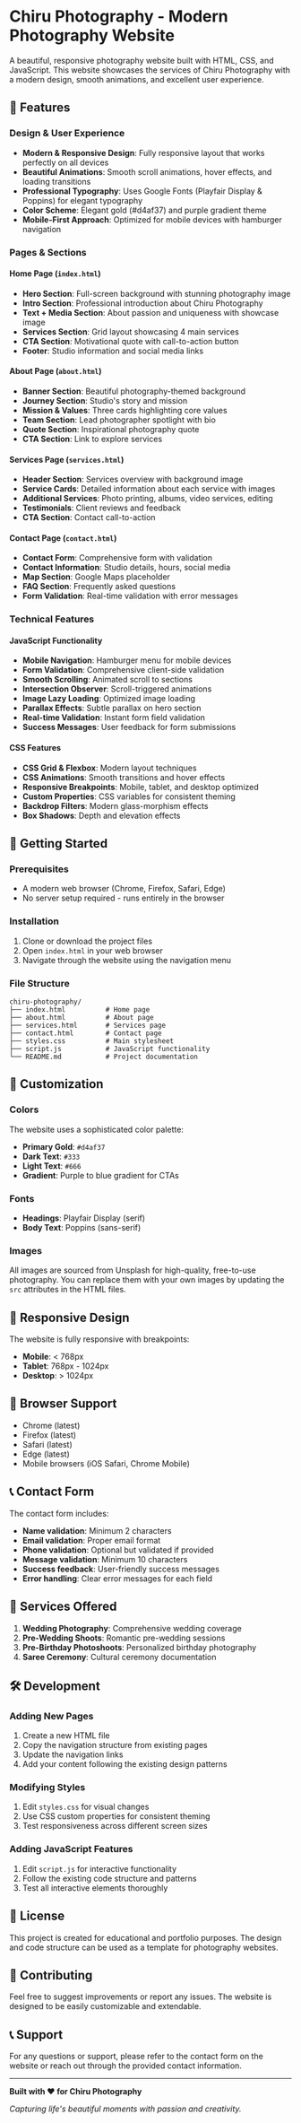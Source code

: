 # Chiru Photography - Modern Photography Website

A beautiful, responsive photography website built with HTML, CSS, and JavaScript. This website showcases the services of Chiru Photography with a modern design, smooth animations, and excellent user experience.

## 🌟 Features

### Design & User Experience
- **Modern & Responsive Design**: Fully responsive layout that works perfectly on all devices
- **Beautiful Animations**: Smooth scroll animations, hover effects, and loading transitions
- **Professional Typography**: Uses Google Fonts (Playfair Display & Poppins) for elegant typography
- **Color Scheme**: Elegant gold (#d4af37) and purple gradient theme
- **Mobile-First Approach**: Optimized for mobile devices with hamburger navigation

### Pages & Sections

#### Home Page (`index.html`)
- **Hero Section**: Full-screen background with stunning photography image
- **Intro Section**: Professional introduction about Chiru Photography
- **Text + Media Section**: About passion and uniqueness with showcase image
- **Services Section**: Grid layout showcasing 4 main services
- **CTA Section**: Motivational quote with call-to-action button
- **Footer**: Studio information and social media links

#### About Page (`about.html`)
- **Banner Section**: Beautiful photography-themed background
- **Journey Section**: Studio's story and mission
- **Mission & Values**: Three cards highlighting core values
- **Team Section**: Lead photographer spotlight with bio
- **Quote Section**: Inspirational photography quote
- **CTA Section**: Link to explore services

#### Services Page (`services.html`)
- **Header Section**: Services overview with background image
- **Service Cards**: Detailed information about each service with images
- **Additional Services**: Photo printing, albums, video services, editing
- **Testimonials**: Client reviews and feedback
- **CTA Section**: Contact call-to-action

#### Contact Page (`contact.html`)
- **Contact Form**: Comprehensive form with validation
- **Contact Information**: Studio details, hours, social media
- **Map Section**: Google Maps placeholder
- **FAQ Section**: Frequently asked questions
- **Form Validation**: Real-time validation with error messages

### Technical Features

#### JavaScript Functionality
- **Mobile Navigation**: Hamburger menu for mobile devices
- **Form Validation**: Comprehensive client-side validation
- **Smooth Scrolling**: Animated scroll to sections
- **Intersection Observer**: Scroll-triggered animations
- **Image Lazy Loading**: Optimized image loading
- **Parallax Effects**: Subtle parallax on hero section
- **Real-time Validation**: Instant form field validation
- **Success Messages**: User feedback for form submissions

#### CSS Features
- **CSS Grid & Flexbox**: Modern layout techniques
- **CSS Animations**: Smooth transitions and hover effects
- **Responsive Breakpoints**: Mobile, tablet, and desktop optimized
- **Custom Properties**: CSS variables for consistent theming
- **Backdrop Filters**: Modern glass-morphism effects
- **Box Shadows**: Depth and elevation effects

## 🚀 Getting Started

### Prerequisites
- A modern web browser (Chrome, Firefox, Safari, Edge)
- No server setup required - runs entirely in the browser

### Installation
1. Clone or download the project files
2. Open `index.html` in your web browser
3. Navigate through the website using the navigation menu

### File Structure
```
chiru-photography/
├── index.html          # Home page
├── about.html          # About page
├── services.html       # Services page
├── contact.html        # Contact page
├── styles.css          # Main stylesheet
├── script.js           # JavaScript functionality
└── README.md           # Project documentation
```

## 🎨 Customization

### Colors
The website uses a sophisticated color palette:
- **Primary Gold**: `#d4af37`
- **Dark Text**: `#333`
- **Light Text**: `#666`
- **Gradient**: Purple to blue gradient for CTAs

### Fonts
- **Headings**: Playfair Display (serif)
- **Body Text**: Poppins (sans-serif)

### Images
All images are sourced from Unsplash for high-quality, free-to-use photography. You can replace them with your own images by updating the `src` attributes in the HTML files.

## 📱 Responsive Design

The website is fully responsive with breakpoints:
- **Mobile**: < 768px
- **Tablet**: 768px - 1024px
- **Desktop**: > 1024px

## 🔧 Browser Support

- Chrome (latest)
- Firefox (latest)
- Safari (latest)
- Edge (latest)
- Mobile browsers (iOS Safari, Chrome Mobile)

## 📞 Contact Form

The contact form includes:
- **Name validation**: Minimum 2 characters
- **Email validation**: Proper email format
- **Phone validation**: Optional but validated if provided
- **Message validation**: Minimum 10 characters
- **Success feedback**: User-friendly success messages
- **Error handling**: Clear error messages for each field

## 🎯 Services Offered

1. **Wedding Photography**: Comprehensive wedding coverage
2. **Pre-Wedding Shoots**: Romantic pre-wedding sessions
3. **Pre-Birthday Photoshoots**: Personalized birthday photography
4. **Saree Ceremony**: Cultural ceremony documentation

## 🛠️ Development

### Adding New Pages
1. Create a new HTML file
2. Copy the navigation structure from existing pages
3. Update the navigation links
4. Add your content following the existing design patterns

### Modifying Styles
1. Edit `styles.css` for visual changes
2. Use CSS custom properties for consistent theming
3. Test responsiveness across different screen sizes

### Adding JavaScript Features
1. Edit `script.js` for interactive functionality
2. Follow the existing code structure and patterns
3. Test all interactive elements thoroughly

## 📄 License

This project is created for educational and portfolio purposes. The design and code structure can be used as a template for photography websites.

## 🤝 Contributing

Feel free to suggest improvements or report any issues. The website is designed to be easily customizable and extendable.

## 📞 Support

For any questions or support, please refer to the contact form on the website or reach out through the provided contact information.

---

**Built with ❤️ for Chiru Photography**

*Capturing life's beautiful moments with passion and creativity.*

